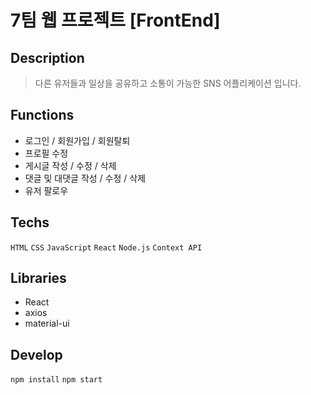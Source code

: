 # 7팀 웹 프로젝트 [FrontEnd]

## Description

>다른 유저들과 일상을 공유하고 소통이 가능한 SNS 어플리케이션 입니다.

## Functions

- 로그인 / 회원가입 / 회원탈퇴
- 프로필 수정
- 게시글 작성 / 수정 / 삭제
- 댓글 및 대댓글 작성 / 수정 / 삭제
- 유저 팔로우

## Techs

`HTML` `CSS` `JavaScript` `React` `Node.js` `Context API`

## Libraries

* React
* axios
* material-ui


## Develop

`npm install` `npm start`
